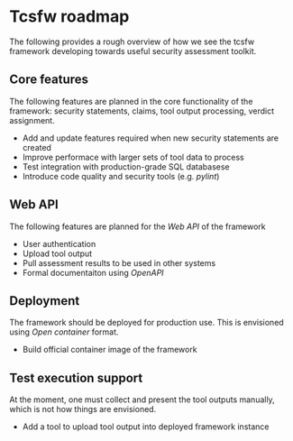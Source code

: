 # Tcsfw roadmap

The following provides a rough overview of how we see the tcsfw framework developing towards useful security assessment toolkit.

## Core features

The following features are planned in the core functionality of the framework: security statements, claims, tool output processing, verdict assignment.

 * Add and update features required when new security statements are created
 * Improve performace with larger sets of tool data to process
 * Test integration with production-grade SQL databasese
 * Introduce code quality and security tools (e.g. _pylint_) 

## Web API 

The following features are planned for the _Web API_ of the framework

 * User authentication
 * Upload tool output
 * Pull assessment results to be used in other systems
 * Formal documentaiton using _OpenAPI_


## Deployment

The framework should be deployed for production use. This is envisioned using _Open container_ format.

 * Build official container image of the framework

## Test execution support

At the moment, one must collect and present the tool outputs manually, which is not how things are envisioned.

 * Add a tool to upload tool output into deployed framework instance

 
